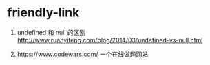 # friendly-link

1. undefined 和 null 的区别 http://www.ruanyifeng.com/blog/2014/03/undefined-vs-null.html

2. https://www.codewars.com/ 一个在线做题网站 
